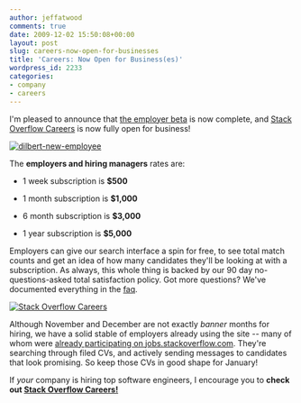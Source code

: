 ```yaml
---
author: jeffatwood
comments: true
date: 2009-12-02 15:50:08+00:00
layout: post
slug: careers-now-open-for-businesses
title: 'Careers: Now Open for Business(es)'
wordpress_id: 2233
categories:
- company
- careers
---
```



I'm pleased to announce that [the employer beta](http://blog.stackoverflow.com/2009/11/careers-employer-beta-underway/) is now complete, and [Stack Overflow Careers](http://careers.stackoverflow.com) is now fully open for business!



[![dilbert-new-employee](http://blog.stackoverflow.com/wp-content/uploads/dilbert-new-employee.png)](http://www.dilbert.com/)



The **employers and hiring managers** rates are:







  * 1 week subscription is **$500**


  * 1 month subscription is **$1,000**


  * 6 month subscription is **$3,000**


  * 1 year subscription is **$5,000**





Employers can give our search interface a spin for free, to see total match counts and get an idea of how many candidates they'll be looking at with a subscription. As always, this whole thing is backed by our 90 day no-questions-asked total satisfaction policy. Got more questions? We've documented everything in the [faq](http://careers.stackoverflow.com/faq).



[![Stack Overflow Careers](http://blog.stackoverflow.com/wp-content/uploads/stack-overflow-careers.png)](http://careers.stackoverflow.com/)



Although November and December are not exactly _banner_ months for hiring, we have a solid stable of employers already using the site -- many of whom were [already participating on jobs.stackoverflow.com](http://jobs.stackoverflow.com/). They're searching through filed CVs, and actively sending messages to candidates that look promising. So keep those CVs in good shape for January!



If _your_ company is hiring top software engineers, I encourage you to **check out [Stack Overflow Careers!](http://careers.stackoverflow.com)**





